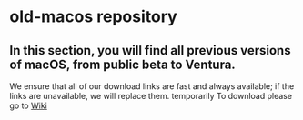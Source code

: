 # old-macos repository
## In this section, you will find all previous versions of macOS, from public beta to Ventura.
We ensure that all of our download links are fast and always available; if the links are unavailable, we will replace them. 
temporarily
To download please go to [Wiki](https://github.com/Rayfath29/old-macos/wiki)
